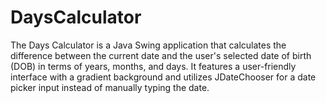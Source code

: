 # DaysCalculator
The Days Calculator is a Java Swing application that calculates the difference between the current date and the user's selected date of birth (DOB) in terms of years, months, and days. It features a user-friendly interface with a gradient background and utilizes JDateChooser for a date picker input instead of manually typing the date.
